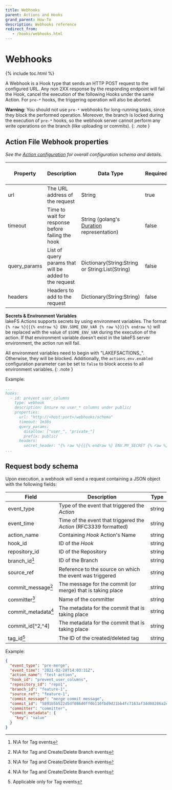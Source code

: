 ```yaml
---
title: Webhooks
parent: Actions and Hooks
grand_parent: How-To
description: Webhooks reference
redirect_from:
   - /hooks/webhooks.html
---
```


# Webhooks

{% include toc.html %}

A Webhook is a Hook type that sends an HTTP POST request to the configured URL.
Any non 2XX response by the responding endpoint will fail the Hook, cancel the execution of the following Hooks
under the same Action. For `pre-*` hooks, the triggering operation will also be aborted.

**Warning:** You should not use `pre-*` webhooks for long-running tasks, since they block the performed operation.
Moreover, the branch is locked during the execution of `pre-*` hooks, so the webhook server cannot perform any write operations on the branch (like uploading or commits).
{: .note }

## Action File Webhook properties

_See the [Action configuration](./index.md#action-file) for overall configuration schema and details._

| Property     | Description                                            | Data Type                                                                                 | Required | Default Value | Env Vars Support |
|--------------|--------------------------------------------------------|-------------------------------------------------------------------------------------------|----------|---------------|------------------|
| url          | The URL address of the request                         | String                                                                                    | true     |               | no               |
| timeout      | Time to wait for response before failing the hook      | String (golang's [Duration](https://golang.org/pkg/time/#Duration.String) representation) | false    | 1 minute      | no               |
| query_params | List of query params that will be added to the request | Dictionary(String:String or String:List(String)                                           | false    |               | yes              |
| headers      | Headers to add to the request                          | Dictionary(String:String)                                                                 | false    |               | yes              |

**Secrets & Environment Variables**<br/>
lakeFS Actions supports secrets by using environment variables.
The format `{% raw %}{{{% endraw %} ENV.SOME_ENV_VAR {% raw %}}}{% endraw %}` will be replaced with the value of `$SOME_ENV_VAR`
during the execution of the action. If that environment variable doesn't exist in the lakeFS server environment, the action run will fail.

All environment variables need to begin with "LAKEFSACTIONS_". Otherwise, they will be blocked.
Additionally, the `actions.env.enabled` configuration parameter can be set to `false` to block access to all environment variables.
{: .note }

Example:

```yaml
...
hooks:
  - id: prevent_user_columns
    type: webhook
    description: Ensure no user_* columns under public/
    properties:
      url: "http://<host:port>/webhooks/schema"
      timeout: 1m30s
      query_params:
        disallow: ["user_", "private_"]
        prefix: public/
      headers:
        secret_header: "{% raw %}{{{% endraw %} ENV.MY_SECRET {% raw %}}}{% endraw %}"
...
```

## Request body schema
Upon execution, a webhook will send a request containing a JSON object with the following fields:

| Field               | Description                                                       | Type   |
|---------------------|-------------------------------------------------------------------|--------|
| event_type          | Type of the event that triggered the _Action_                     | string |
| event_time          | Time of the event that triggered the _Action_ (RFC3339 formatted) | string |
| action_name         | Containing _Hook_ Action's Name                                   | string |
| hook_id             | ID of the _Hook_                                                  | string |
| repository_id       | ID of the Repository                                              | string |
| branch_id[^1]       | ID of the Branch                                                  | string |
| source_ref          | Reference to the source on which the event was triggered          | string |
| commit_message[^2]  | The message for the commit (or merge) that is taking place        | string |
| committer[^2]       | Name of the committer                                             | string |
| commit_metadata[^2] | The metadata for the commit that is taking place                  | string |
| commit_id[^2,^4]    | The metadata for the commit that is taking place                  | string |
| tag_id[^3]          | The ID of the created/deleted tag                                 | string |

[^1]: N\A for Tag events  
[^2]: N\A for Tag and Create/Delete Branch events  
[^3]: Applicable only for Tag events
[^4]: Applicable to commit/merge events. For merges, this represents the merge commit ID to be created if the merge operation succeeds.

Example:
```json
{
  "event_type": "pre-merge",
  "event_time": "2021-02-28T14:03:31Z",
  "action_name": "test action",
  "hook_id": "prevent_user_columns",
  "repository_id": "repo1",
  "branch_id": "feature-1",
  "source_ref": "feature-1",
  "commit_message": "merge commit message",
  "commit_id": "5891b5b522d5df086d0ff0b110fbd9d21bb4fc7163af34d08286a2e846f6be03",
  "committer": "committer",
  "commit_metadata": {
    "key": "value"
  }
}
```
